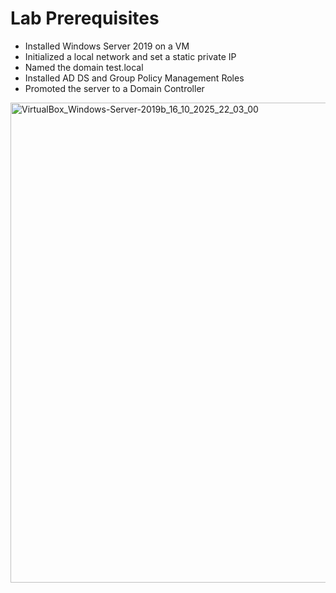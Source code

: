 # Lab Prerequisites
- Installed Windows Server 2019 on a VM
- Initialized a local network and set a static private IP
- Named the domain test.local
- Installed AD DS and Group Policy Management Roles
- Promoted the server to a Domain Controller
<img width="1024" height="768" alt="VirtualBox_Windows-Server-2019b_16_10_2025_22_03_00" src="https://github.com/user-attachments/assets/004d32e3-6949-4768-a4bb-3f9f4e1c4c73" />
